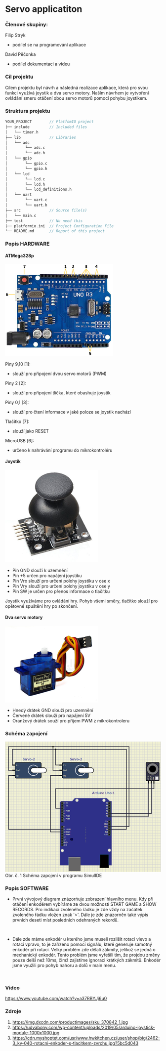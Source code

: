 # Servo applicatiton

### Členové skupiny: 
Filip Stryk
* podílel se na programování aplikace

David Pěčonka
* podílel dokumentaci a videu

### Cíl projektu
Cílem projektu byl návrh a následná realizace aplikace, která pro svou funkci využívá joystik a dva servo motory. Naším návrhem je vytvoření ovládání smeru otáčení obou servo motorů pomocí pohybu joystikem.

### Struktura projektu
   ```c
   YOUR_PROJECT        // PlatfomIO project
   ├── include         // Included files
   │   └── timer.h
   ├── lib             // Libraries
   │   └── adc
   │        └── adc.c
   │        └── adc.h
   │   └── gpio
   │        └── gpio.c
   │        └── gpio.h
   │   └── lcd
   │        └── lcd.c
   │        └── lcd.h
   │        └── lcd_definitions.h
   │   └── uart
   │        └── uart.c
   │        └── uart.h
   ├── src             // Source file(s)
   │   └── main.c
   ├── test            // No need this
   ├── platformio.ini  // Project Configuration File
   └── README.md       // Report of this project
   ```

### Popis HARDWARE

#### ATMega328p
<img src="https://github.com/xpecon00/digital_electronics_2/blob/main/project-documentation/images/atmega.PNG" width="350">

Piny 9,10 [1]:

- slouží pro připojení dvou servo motorů (PWM)

Piny 2 [2]:

- slouží pro připojení tlíčka, které obashuje joystik

Piny 0,1 [3]:

- slouží pro čtení informace v jaké poloze se joystik nachází

Tlačitko [7]:

- slouží jako RESET

MicroUSB [6]:

- určeno k nahrávání programu do mikrokontroléru

#### Joystik
<img src="https://github.com/xpecon00/digital_electronics_2/blob/main/project-documentation/images/joystick.jpg" width="300">

- Pin GND slouží k uzemnění
- Pin +5 určen pro napájení joystiku
- Pin Vrx slouží pro určení polohy joystiku v ose x
- Pin Vry slouží pro určení polohy joystiku v ose y
- Pin SW je určen pro přenos informace o tlačítku

Joystik využíváme pro ovládání hry. Pohyb všemi směry, tlačítko slouží pro opětovné spuštění hry po skončení. 

#### Dva servo motory 
<img src="https://github.com/xpecon00/digital_electronics_2/blob/main/project2_documentation/images/servo.jpg" width="300">

- Hnedý drátek GND slouží pro uzemnění
- Červené drátek slouží pro napájení 5V
- Oranžový drátek souží pro příjem PWM z mikrokontroleru

### Schéma zapojení
<img src="https://github.com/xpecon00/digital_electronics_2/blob/main/project2_documentation/images/projekt%202%20de.png">
Obr. č. 1 Schéma zapojení v programu SimulIDE

### Popis SOFTWARE

* První vývojový diagram znázorńuje zobrazení hlavního menu. Kdy při otáčení enkodérem vybíráme ze dvou možností START GAME a SHOW RECORDS. Pro indikaci zvoleného řádku je zde vždy na začátek zvoleného řádku vložen znak '>'. Dále je zde znázorněn také výpis prvních deseti míst posledních odehraných rekordů. 
<img src="">

* Dále zde máme enkodér u kterého jsme museli rozlišit rotaci vlevo a rotaci vpravo, to je zařízeno pomocí signálu, které generuje samotný enkodér při rotaci. Velký problém zde dělali zákmity, jelikož se jedná o mechanický enkodér. Tento problém jsme vyřešili tím, že projdou změny pouze delší než 10ms, čimž zajistíme ignoraci krátkých zákmitů. Enkodér jsme využili pro pohyb nahoru a dolů v main menu.  
<img src="">

### Video
https://www.youtube.com/watch?v=a37RBYJj6u0

### Zdroje

1. https://img.dxcdn.com/productimages/sku_370842_1.jpg
2. https://udvabony.com/wp-content/uploads/2019/05/arduino-joystick-module-1000x1000.jpg
3. https://cdn.myshoptet.com/usr/www.hwkitchen.cz/user/shop/big/2462-3_ky-040-rotacni-enkoder-s-tlacitkem-zvrchu.jpg?5bc5d043

